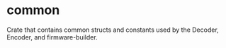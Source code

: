 # common

Crate that contains common structs and constants used by the Decoder, Encoder, and firmware-builder.